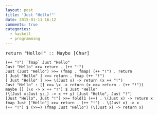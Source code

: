 ```yaml
---
layout: post
title: 'Just "Hello!"'
date: 2015-01-11 16:12
comments: true
categories:
  - haskell
  - programming
---
```

<pre>return "Hello!" :: Maybe [Char]</pre>

    (++ "!") `fmap` Just "Hello"
    Just "Hello" >>= return . (++ "!")
    Just (Just "Hello") >>= (fmap . fmap) (++ "!") . return
    [ Just "Hello" ] >>= return . fmap (++ "!")
    [ Just "Hello" ] >>= \(Just x) -> return (x ++ "!")
    Just "Hello" : [] >>= \x -> return (x >>= return . (++ "!"))
    maybe [] (\x -> x ++ "!") $ Just "Hello"
    (\(Just x:Just y:_) -> x ++ y) [Just "Hello", Just "!"]
    [Just "Hello", Just "!"] >>= foldl1 (++) . \(Just x) -> return x
    fmap Just ["Hello"] >>= return . (++ "!") . \(Just x) -> x
    (++ "!") $ (>>=) (fmap Just "Hello") (\(Just x) -> return x)
